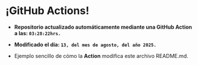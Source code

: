# ¡GitHub Actions!
* **Repositorio actualizado automáticamente mediante una GitHub Action a las: `03:28:22hrs.`**
* **Modificado el día: `13, del mes de agosto, del año 2025.`**

* Ejemplo sencillo de cómo la **Action** modifica este archivo README.md.
